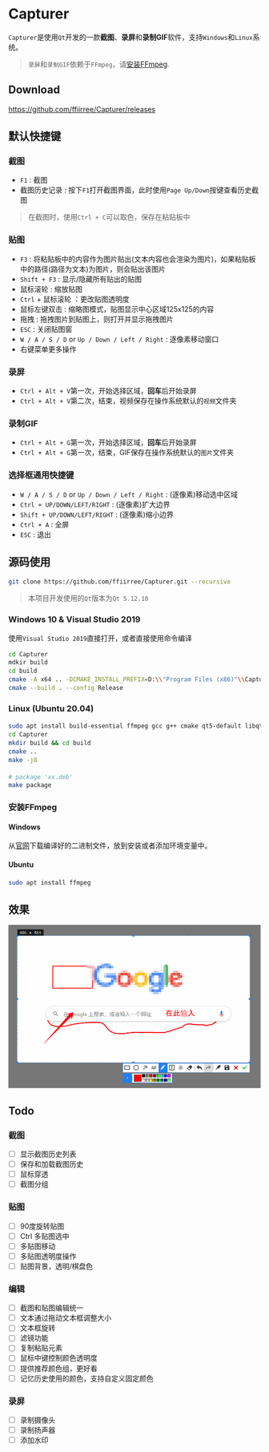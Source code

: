 # Capturer

`Capturer`是使用`Qt`开发的一款**截图**、**录屏**和**录制GIF**软件，支持`Windows`和`Linux`系统。
> `录屏`和`录制GIF`依赖于`FFmpeg`，请[安装FFmpeg](#安装FFmpeg).

## Download

https://github.com/ffiirree/Capturer/releases

## 默认快捷键

### 截图

- `F1` : 截图
- 截图历史记录 : 按下`F1`打开截图界面，此时使用`Page Up/Down`按键查看历史截图

> 在截图时，使用`Ctrl + C`可以取色，保存在粘贴板中

### 贴图

- `F3` : 将粘贴板中的内容作为图片贴出(文本内容也会渲染为图片)，如果粘贴板中的路径(路径为文本)为图片，则会贴出该图片
- `Shift + F3` : 显示/隐藏所有贴出的贴图
- 鼠标滚轮 : 缩放贴图
- `Ctrl` + 鼠标滚轮 ：更改贴图透明度
- 鼠标左键双击 : 缩略图模式，贴图显示中心区域125x125的内容
- 拖拽 : 拖拽图片到贴图上，则打开并显示拖拽图片
- `ESC` : 关闭贴图窗
- `W / A / S / D` or `Up / Down / Left / Right` : 逐像素移动窗口
- 右键菜单更多操作

### 录屏

- `Ctrl + Alt + V`第一次，开始选择区域，**回车**后开始录屏
- `Ctrl + Alt + V`第二次，结束，视频保存在操作系统默认的`视频`文件夹

### 录制GIF

- `Ctrl + Alt + G`第一次，开始选择区域，**回车**后开始录屏
- `Ctrl + Alt + G`第一次，结束，GIF保存在操作系统默认的`图片`文件夹

### 选择框通用快捷键

- `W / A / S / D` or `Up / Down / Left / Right`              : (逐像素)移动选中区域
- `Ctrl + UP/DOWN/LEFT/RIGHT`  : (逐像素)扩大边界
- `Shift + UP/DOWN/LEFT/RIGHT` : (逐像素)缩小边界
- `Ctrl + A`                   : 全屏
- `ESC`                        : 退出

## 源码使用


```bash
git clone https://github.com/ffiirree/Capturer.git --recursive
```

> 本项目开发使用的`Qt`版本为`Qt 5.12.10`

### Windows 10 & Visual Studio 2019

使用`Visual Studio 2019`直接打开，或者直接使用命令编译

```bash
cd Capturer
mdkir build
cd build
cmake -A x64 .. -DCMAKE_INSTALL_PREFIX=D:\\"Program Files (x86)"\\Capturer
cmake --build . --config Release
```

### Linux (Ubuntu 20.04)

```bash
sudo apt install build-essential ffmpeg gcc g++ cmake qt5-default libqt5x11extras5-dev qttools5-dev qttools5-dev-tools
cd Capturer
mkdir build && cd build
cmake ..
make -j8

# package 'xx.deb'
make package
```

### 安装FFmpeg

#### Windows

从[官网](https://ffmpeg.zeranoe.com/builds/)下载编译好的二进制文件，放到安装或者添加环境变量中。

#### Ubuntu

``` bash
sudo apt install ffmpeg
```

## 效果

![image](/capturer.png)

## Todo

### 截图

- [ ] 显示截图历史列表
- [ ] 保存和加载截图历史
- [ ] 鼠标穿透
- [ ] 截图分组

### 贴图

- [ ] 90度旋转贴图
- [ ] Ctrl 多贴图选中
- [ ] 多贴图移动
- [ ] 多贴图透明度操作
- [ ] 贴图背景，透明/棋盘色

### 编辑

- [ ] 截图和贴图编辑统一
- [ ] 文本通过拖动文本框调整大小
- [ ] 文本框旋转
- [ ] 滤镜功能
- [ ] 复制粘贴元素
- [ ] 鼠标中键控制颜色透明度
- [ ] 提供推荐颜色组，更好看
- [ ] 记忆历史使用的颜色，支持自定义固定颜色

### 录屏

- [ ] 录制摄像头
- [ ] 录制扬声器
- [ ] 添加水印
